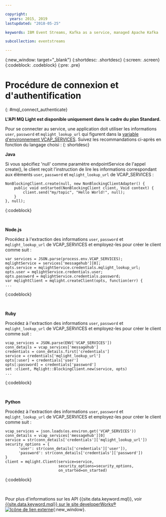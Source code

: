 ```yaml
---

copyright:
  years: 2015, 2019
lastupdated: "2018-05-25"

keywords: IBM Event Streams, Kafka as a service, managed Apache Kafka

subcollection: eventstreams

---
```


{:new_window: target="_blank"}
{:shortdesc: .shortdesc}
{:screen: .screen}
{:codeblock: .codeblock}
{:pre: .pre}

<!-- 12/11/18: info moved to eventstreams075.md, moved because of doc app changes -->
# Procédure de connexion et d'authentification
{: #mql_connect_authenticate}

**L'API MQ Light est disponible uniquement dans le cadre du plan Standard.**
<br/>

Pour se connecter au service, une application doit utiliser les informations <code>user</code>, <code>password</code> et <code>mqlight_lookup_url</code> qui figurent dans la [variable d'environnement VCAP_SERVICES](/docs/services/EventStreams?topic=eventstreams-connecting). Suivez les recommandations ci-après en fonction du langage choisi :
{: shortdesc}

**Java**

Si vous spécifiez 'null' comme paramètre endpointService de l'appel create(), le client reçoit l'instruction de lire les informations correspondant aux éléments <code>user</code>, <code>password</code> et
<code>mqlight_lookup_url</code> de VCAP_SERVICES :

<pre>
<code>NonBlockingClient.create(null, new NonBlockingClientAdapter<Void>() {
    public void onStarted(NonBlockingClient client, Void context) {
        client.send("my/topic", "Hello World!", null);
    }
}, null);</code>
</pre>
{:codeblock}

<br>

**Node.js**

Procédez à l'extraction des informations <code>user</code>, <code>password</code> et
<code>mqlight_lookup_url</code> de VCAP_SERVICES et employez-les pour créer le client comme suit :

<pre>
<code>var services = JSON.parse(process.env.VCAP_SERVICES);
mqlightService = services['messagehub'][0];
opts.service = mqlightService.credentials.mqlight_lookup_url;
opts.user = mqlightService.credentials.user;
opts.password = mqlightService.credentials.password;
var mqlightClient = mqlight.createClient(opts, function(err) {
...</code>
</pre>
{:codeblock}

<br>

**Ruby**

Procédez à l'extraction des informations <code>user</code>, <code>password</code> et
<code>mqlight_lookup_url</code> de VCAP_SERVICES et employez-les pour créer le client comme suit :
<pre>
<code>vcap_services = JSON.parse(ENV['VCAP_SERVICES'])
conn_details = vcap_services['messagehub']
credentials = conn_details.first['credentials']
service = credentials['mqlight_lookup_url']
opts[:user] = credentials['user']
opts[:password] = credentials['password']
set :client, Mqlight::BlockingClient.new(service, opts)
...</code>
</pre>
{:codeblock}

<br>

**Python**

Procédez à l'extraction des informations <code>user</code>, <code>password</code> et
<code>mqlight_lookup_url</code> de VCAP_SERVICES et employez-les pour créer le client comme suit :
<pre>
<code>vcap_services = json.loads(os.environ.get('VCAP_SERVICES'))
conn_details = vcap_services['messagehub'][0]
service = str(conn_details['credentials']['mqlight_lookup_url'])
security_options = {
      'user': str(conn_details['credentials']['user']),
      'password': str(conn_details['credentials']['password'])
}
client = mqlight.Client(service=service, 
                        security_options=security_options,
                        on_started=on_started)</code>
</pre>
{:codeblock}

<br>

Pour plus d'informations sur les API {{site.data.keyword.mql}}, voir [{{site.data.keyword.mql}} sur le site developerWorks&reg; ![Icône de lien externe](../../icons/launch-glyph.svg "Icône de lien externe")](https://developer.ibm.com/messaging/mq-light/){:new_window}.

